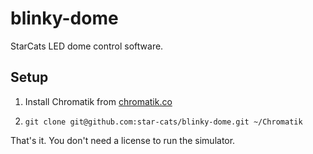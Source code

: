 # blinky-dome

StarCats LED dome control software.

## Setup

1. Install Chromatik from [chromatik.co](https://chromatik.co/download/)

1. `git clone git@github.com:star-cats/blinky-dome.git ~/Chromatik`

That's it. You don't need a license to run the simulator.